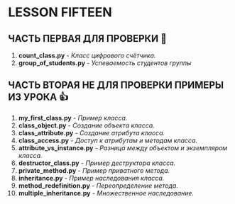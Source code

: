 # LESSON FIFTEEN
## ЧАСТЬ ПЕРВАЯ ДЛЯ ПРОВЕРКИ  :metal:
1. __count_class.py__ - _Класс цифрового счётчика._
2. __group_of_students.py__ - _Успеваемость студентов группы_

## ЧАСТЬ ВТОРАЯ НЕ ДЛЯ ПРОВЕРКИ ПРИМЕРЫ ИЗ УРОКА  :+1:
1. __my_first_class.py__ - _Пример класса._
2. __class_object.py__ - _Создание объекта класса._
3. __class_attribute.py__ - _Создание атрибута класса._
4. __class_access.py__ - _Доступ к атрибутам и методам класса._
5. __attribute_vs_instance.py__ - _Разница между объектом и экземпляром класса._
6. __destructor_class.py__ - _Пример деструктора класса._
7. __private_method.py__ - _Пример приватного метода._
8. __inheritance.py__ - _Пример наследования класса._
9. __method_redefinition.py__ - _Переопределение метода._
10. __multiple_inheritance.py__ - _Множественное наследование._
